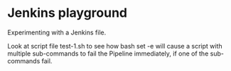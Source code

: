 # Jenkins playground

Experimenting with a Jenkins file.

Look at script file test-1.sh to see how bash set -e will cause a script with multiple sub-commands to fail the Pipeline immediately, if one of the sub-commands fail.   
